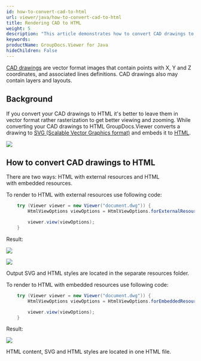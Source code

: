 ```yaml
---
id: how-to-convert-cad-to-html
url: viewer/java/how-to-convert-cad-to-html
title: Rendering CAD to HTML
weight: 5
description: "This article demonstrates how to convert CAD drawings to HTML with GroupDocs.Viewer within your Java applications."
keywords: 
productName: GroupDocs.Viewer for Java
hideChildren: False
---
```

[CAD drawings](https://docs.fileformat.com/cad/) are vector format images that contain points with X, Y and Z coordinates, and associated lines definitions. CAD drawings also may contain layers and layouts. 

## Background

If you convert your CAD drawings to HTML it's better to leave them in vector format rather rasterization to get better viewing and zooming. While converting your CAD drawings to HTML GroupDocs.Viewer converts a drawing to [SVG (Scalable Vector Graphics format)](https://docs.fileformat.com/page-description-language/svg/) and embeds it to [HTML](https://docs.fileformat.com/web/html/).

![](/viewer/java/images/how-to-convert-cad-to-html.png)

## How to convert CAD drawings to HTML

There are two ways: HTML with external resources and HTML with embedded resources.

To render to HTML with external resources use following code:

```java
    try (Viewer viewer = new Viewer("document.dwg")) {
        HtmlViewOptions viewOptions = HtmlViewOptions.forExternalResources("page_{0}.html", "page_{0}/resource_{1}", "page_{0}/resources_{1}");

        viewer.view(viewOptions);
    }
```

Result:

![](/viewer/java/images/how-to-convert-cad-to-html_1.png)

![](/viewer/java/images/how-to-convert-cad-to-html_2.png)

Output SVG and HTML styles are located in the separate resources folder.

To render to HTML with embedded resources use following code:

```java
    try (Viewer viewer = new Viewer("document.dwg")) {
        HtmlViewOptions viewOptions = HtmlViewOptions.forEmbeddedResources("page_{0}.html");

        viewer.view(viewOptions);
    }
```

Result:

![](/viewer/java/images/how-to-convert-cad-to-html_3.png)

HTML content, SVG and HTML styles are located in one HTML file.
